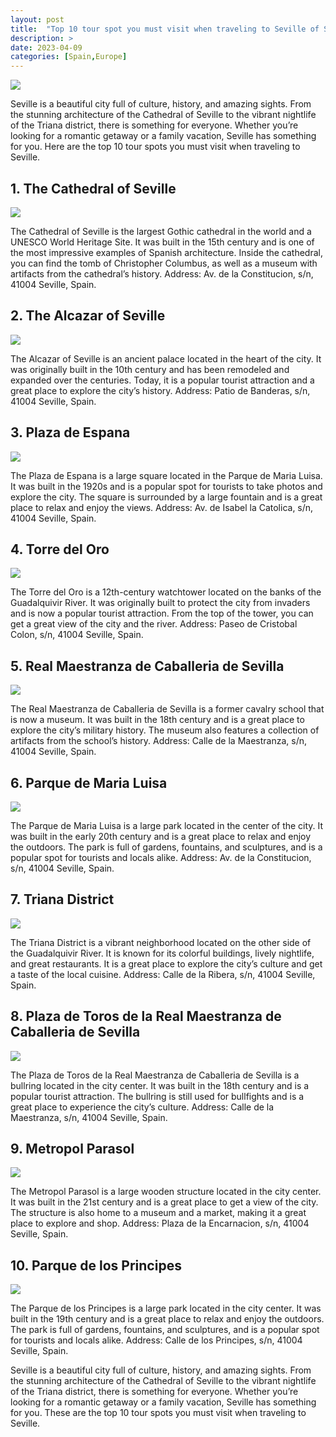```yaml
---
layout: post
title:  "Top 10 tour spot you must visit when traveling to Seville of Spain"
description: >
date: 2023-04-09
categories: [Spain,Europe]
---
```

<img src="https://source.unsplash.com/1600x900/?Seville">

Seville is a beautiful city full of culture, history, and amazing sights. From the stunning architecture of the Cathedral of Seville to the vibrant nightlife of the Triana district, there is something for everyone. Whether you’re looking for a romantic getaway or a family vacation, Seville has something for you. Here are the top 10 tour spots you must visit when traveling to Seville.

## 1. The Cathedral of Seville
<img src="https://source.unsplash.com/1600x900/?Cathedral of Seville">

The Cathedral of Seville is the largest Gothic cathedral in the world and a UNESCO World Heritage Site. It was built in the 15th century and is one of the most impressive examples of Spanish architecture. Inside the cathedral, you can find the tomb of Christopher Columbus, as well as a museum with artifacts from the cathedral’s history. Address: Av. de la Constitucion, s/n, 41004 Seville, Spain.

## 2. The Alcazar of Seville
<img src="https://source.unsplash.com/1600x900/?Alcazar of Seville">

The Alcazar of Seville is an ancient palace located in the heart of the city. It was originally built in the 10th century and has been remodeled and expanded over the centuries. Today, it is a popular tourist attraction and a great place to explore the city’s history. Address: Patio de Banderas, s/n, 41004 Seville, Spain.

## 3. Plaza de Espana
<img src="https://source.unsplash.com/1600x900/?Plaza de Espana">

The Plaza de Espana is a large square located in the Parque de Maria Luisa. It was built in the 1920s and is a popular spot for tourists to take photos and explore the city. The square is surrounded by a large fountain and is a great place to relax and enjoy the views. Address: Av. de Isabel la Catolica, s/n, 41004 Seville, Spain.

## 4. Torre del Oro
<img src="https://source.unsplash.com/1600x900/?Torre del Oro">

The Torre del Oro is a 12th-century watchtower located on the banks of the Guadalquivir River. It was originally built to protect the city from invaders and is now a popular tourist attraction. From the top of the tower, you can get a great view of the city and the river. Address: Paseo de Cristobal Colon, s/n, 41004 Seville, Spain.

## 5. Real Maestranza de Caballeria de Sevilla
<img src="https://source.unsplash.com/1600x900/?Real Maestranza de Caballeria de Sevilla">

The Real Maestranza de Caballeria de Sevilla is a former cavalry school that is now a museum. It was built in the 18th century and is a great place to explore the city’s military history. The museum also features a collection of artifacts from the school’s history. Address: Calle de la Maestranza, s/n, 41004 Seville, Spain.

## 6. Parque de Maria Luisa
<img src="https://source.unsplash.com/1600x900/?Parque de Maria Luisa">

The Parque de Maria Luisa is a large park located in the center of the city. It was built in the early 20th century and is a great place to relax and enjoy the outdoors. The park is full of gardens, fountains, and sculptures, and is a popular spot for tourists and locals alike. Address: Av. de la Constitucion, s/n, 41004 Seville, Spain.

## 7. Triana District
<img src="https://source.unsplash.com/1600x900/?Triana District">

The Triana District is a vibrant neighborhood located on the other side of the Guadalquivir River. It is known for its colorful buildings, lively nightlife, and great restaurants. It is a great place to explore the city’s culture and get a taste of the local cuisine. Address: Calle de la Ribera, s/n, 41004 Seville, Spain.

## 8. Plaza de Toros de la Real Maestranza de Caballeria de Sevilla
<img src="https://source.unsplash.com/1600x900/?Plaza de Toros de la Real Maestranza de Caballeria de Sevilla">

The Plaza de Toros de la Real Maestranza de Caballeria de Sevilla is a bullring located in the city center. It was built in the 18th century and is a popular tourist attraction. The bullring is still used for bullfights and is a great place to experience the city’s culture. Address: Calle de la Maestranza, s/n, 41004 Seville, Spain.

## 9. Metropol Parasol
<img src="https://source.unsplash.com/1600x900/?Metropol Parasol">

The Metropol Parasol is a large wooden structure located in the city center. It was built in the 21st century and is a great place to get a view of the city. The structure is also home to a museum and a market, making it a great place to explore and shop. Address: Plaza de la Encarnacion, s/n, 41004 Seville, Spain.

## 10. Parque de los Principes
<img src="https://source.unsplash.com/1600x900/?Parque de los Principes">

The Parque de los Principes is a large park located in the city center. It was built in the 19th century and is a great place to relax and enjoy the outdoors. The park is full of gardens, fountains, and sculptures, and is a popular spot for tourists and locals alike. Address: Calle de los Principes, s/n, 41004 Seville, Spain.

Seville is a beautiful city full of culture, history, and amazing sights. From the stunning architecture of the Cathedral of Seville to the vibrant nightlife of the Triana district, there is something for everyone. Whether you’re looking for a romantic getaway or a family vacation, Seville has something for you. These are the top 10 tour spots you must visit when traveling to Seville.
